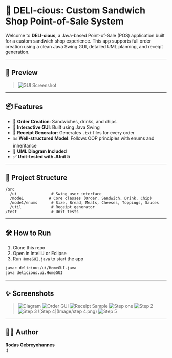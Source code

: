 # 🥪 DELI-cious: Custom Sandwich Shop Point-of-Sale System

Welcome to **DELI-cious**, a Java-based Point-of-Sale (POS) application built for a custom sandwich shop experience. This app supports full order creation using a clean Java Swing GUI, detailed UML planning, and receipt generation.

---




## 📸 Preview

> ![GUI Screenshot](image/homegui.png)

---

## 📦 Features

- 🧾 **Order Creation**: Sandwiches, drinks, and chips
- 🧠 **Interactive GUI**: Built using Java Swing
- 📄 **Receipt Generator**: Generates `.txt` files for every order
- 📊 **Well-structured Model**: Follows OOP principles with enums and inheritance
- 📌 **UML Diagram Included**
- ✅ **Unit-tested with JUnit 5**

---




## 🧩 Project Structure

```
/src
  /ui               # Swing user interface
  /mode1           # Core classes (Order, Sandwich, Drink, Chip)
  /mode1/enums      # Size, Bread, Meats, Cheeses, Toppings, Sauces
  /util             # Receipt generator
/test               # Unit tests
```

---

## 🛠 How to Run

1. Clone this repo
2. Open in IntelliJ or Eclipse
3. Run `HomeGUI.java` to start the app

```bash
javac delicious/ui/HomeGUI.java
java delicious.ui.HomeGUI
```

---


## ✨ Screenshots

> ![Diagram](Image/Diagram.png)
> ![Order GUI](Image/homegui.png)
> ![Receipt Sample](Image/R.png)
> ![Step one](Image/1.png)
> ![Step 2](Image/2.png)
> ![Step 3](Image/3.png)
> ![Step 4](Image/step 4.png)
> ![Step 5](Image/step5.png)

---

## 🧑‍💻 Author

**Rodas Gebreyohannes**  
:)
